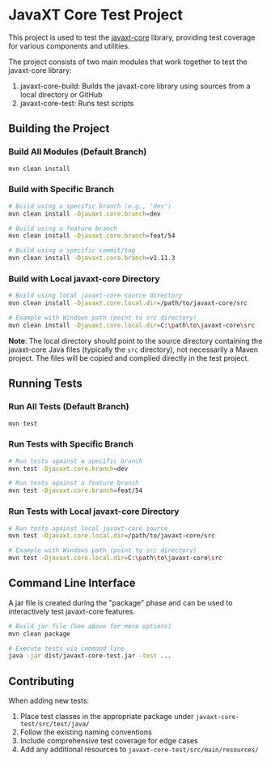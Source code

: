# JavaXT Core Test Project

This project is used to test the [javaxt-core](https://github.com/javaxt-project/javaxt-core) library,
providing test coverage for various components and utilities.

The project consists of two main modules that work together to test the javaxt-core library:

1. javaxt-core-build: Builds the javaxt-core library using sources from a local directory or GitHub
2. javaxt-core-test: Runs test scripts

## Building the Project

### Build All Modules (Default Branch)
```bash
mvn clean install
```

### Build with Specific Branch
```bash
# Build using a specific branch (e.g., 'dev')
mvn clean install -Djavaxt.core.branch=dev

# Build using a feature branch
mvn clean install -Djavaxt.core.branch=feat/54

# Build using a specific commit/tag
mvn clean install -Djavaxt.core.branch=v1.11.3
```

### Build with Local javaxt-core Directory
```bash
# Build using local javaxt-core source directory
mvn clean install -Djavaxt.core.local.dir=/path/to/javaxt-core/src

# Example with Windows path (point to src directory)
mvn clean install -Djavaxt.core.local.dir=C:\path\to\javaxt-core\src

```

**Note**: The local directory should point to the source directory containing the
javaxt-core Java files (typically the `src` directory), not necessarily a Maven project.
The files will be copied and compiled directly in the test project.

## Running Tests

### Run All Tests (Default Branch)
```bash
mvn test
```

### Run Tests with Specific Branch
```bash
# Run tests against a specific branch
mvn test -Djavaxt.core.branch=dev

# Run tests against a feature branch
mvn test -Djavaxt.core.branch=feat/54
```

### Run Tests with Local javaxt-core Directory
```bash
# Run tests against local javaxt-core source
mvn test -Djavaxt.core.local.dir=/path/to/javaxt-core/src

# Example with Windows path (point to src directory)
mvn test -Djavaxt.core.local.dir=C:\path\to\javaxt-core\src
```

## Command Line Interface

A jar file is created during the "package" phase and can be used to interactively
test javaxt-core features.

```bash
# Build jar file (See above for more options)
mvn clean package

# Execute tests via command line
java -jar dist/javaxt-core-test.jar -test ...
```


## Contributing

When adding new tests:
1. Place test classes in the appropriate package under `javaxt-core-test/src/test/java/`
2. Follow the existing naming conventions
3. Include comprehensive test coverage for edge cases
4. Add any additional resources to `javaxt-core-test/src/main/resources/`
